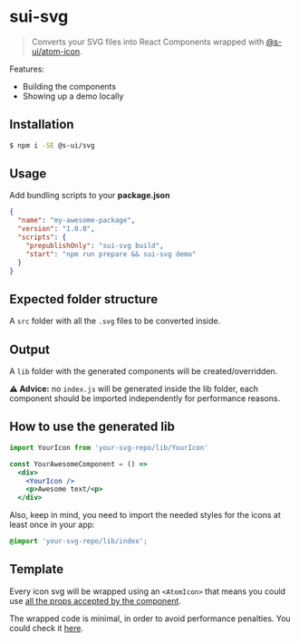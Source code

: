 # sui-svg

> Converts your SVG files into React Components wrapped with [@s-ui/atom-icon](https://sui-components.now.sh/workbench/atom/icon/demo).

Features:
- Building the components
- Showing up a demo locally

## Installation

```sh
$ npm i -SE @s-ui/svg
```

## Usage

Add bundling scripts to your **package.json**

```json
{
  "name": "my-awesome-package",
  "version": "1.0.0",
  "scripts": {
    "prepublishOnly": "sui-svg build",
    "start": "npm run prepare && sui-svg demo"
  }
}
```

## Expected folder structure

A `src` folder with all the `.svg` files to be converted inside.

## Output

A `lib` folder with the generated components will be created/overridden.

**⚠️ Advice:** no `index.js` will be generated inside the lib folder, each component should be imported independently for performance reasons.

## How to use the generated lib

```jsx
import YourIcon from 'your-svg-repo/lib/YourIcon'

const YourAwesomeComponent = () =>
  <div>
    <YourIcon />
    <p>Awesome text/<p>
  </div>
```

Also, keep in mind, you need to import the needed styles for the icons at least once in your app:

```scss
@import 'your-svg-repo/lib/index';
```

## Template

Every icon svg will be wrapped using an `<AtomIcon>` that means you could use [all the props accepted by the component](https://sui-components.now.sh/workbench/atom/icon/documentation/api).

The wrapped code is minimal, in order to avoid performance penalties. You could check it [here](templates/).
